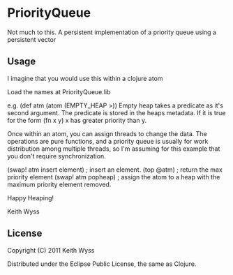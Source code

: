 # PriorityQueue

Not much to this. A persistent implementation of a priority queue using a persistent vector

## Usage

I imagine that you would use this within a clojure atom

Load the names at PriorityQueue.lib

e.g. (def atm (atom (EMPTY_HEAP >))
Empty heap takes a predicate as it's second argument. The predicate is stored in the heaps
metadata. If it is true for the form (fn x y)  x has greater priority than y.

Once within an atom, you can assign threads to change the data.
The operations are pure functions, and a priority queue is usually for work distribution among
multiple threads, so I'm assuming for this example that you don't require synchronization.

(swap! atm insert element)	  ; insert an element.
(top @atm) 	  		  ; return the max priority element
(swap! atm popheap)		  ; assign the atom to a heap with the maximum priority element removed.

Happy Heaping!

Keith Wyss

## License

Copyright (C) 2011 Keith Wyss

Distributed under the Eclipse Public License, the same as Clojure.
